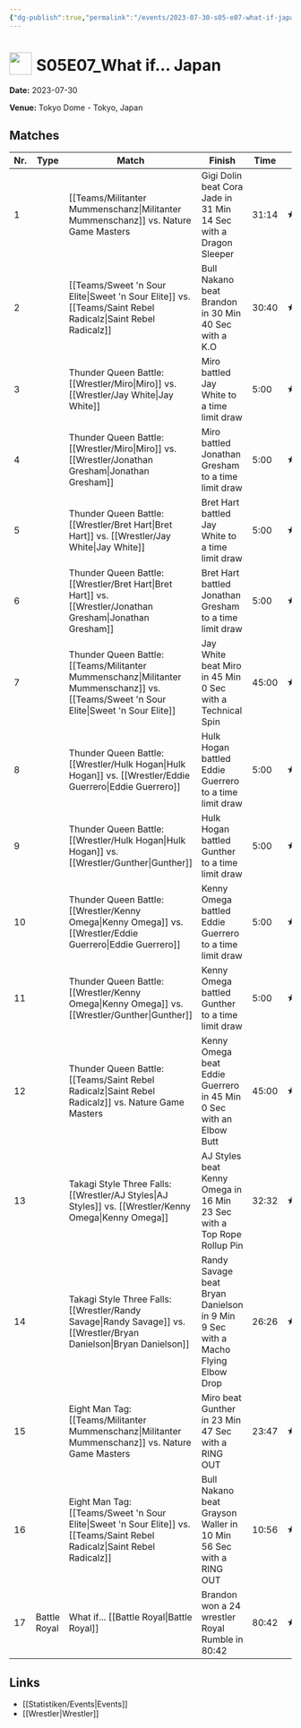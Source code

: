 ```yaml
---
{"dg-publish":true,"permalink":"/events/2023-07-30-s05-e07-what-if-japan/","title":"S05E07_What if... Japan","noteIcon":""}
---
```



# <img src="https://github.com/CptSpaulding1980/choke-slam-wrestling/releases/download/images/ChokeSlam.png" width="40" style="vertical-align:bottom; margin-right:8px;">**S05E07_What if... Japan**

**Date:** 2023-07-30

**Venue:** Tokyo Dome - Tokyo, Japan

## Matches

| Nr. | Type | Match | Finish | Time | Rating | Score |
|-----|------|-------|--------|------|--------|-------|
| 1 |  | [[Teams/Militanter Mummenschanz\|Militanter Mummenschanz]] vs. Nature Game Masters  | Gigi Dolin beat Cora Jade in 31 Min 14 Sec with a Dragon Sleeper | 31:14 | ★★★3/4 | 81 |
| 2 |  | [[Teams/Sweet 'n Sour Elite\|Sweet 'n Sour Elite]] vs. [[Teams/Saint Rebel Radicalz\|Saint Rebel Radicalz]] | Bull Nakano beat Brandon in 30 Min 40 Sec with a K.O | 30:40 | ★★★★1/4 | 90 |
| 3 |  | Thunder Queen Battle: [[Wrestler/Miro\|Miro]] vs. [[Wrestler/Jay White\|Jay White]] | Miro battled Jay White to a  time limit draw | 5:00 | ★★1/2 | 67 |
| 4 |  | Thunder Queen Battle: [[Wrestler/Miro\|Miro]] vs. [[Wrestler/Jonathan Gresham\|Jonathan Gresham]] | Miro battled Jonathan Gresham to a  time limit draw | 5:00 | ★★ | 62 |
| 5 |  | Thunder Queen Battle: [[Wrestler/Bret Hart\|Bret Hart]] vs. [[Wrestler/Jay White\|Jay White]] | Bret Hart battled Jay White to a  time limit draw | 5:00 | ★★★ | 70 |
| 6 |  | Thunder Queen Battle: [[Wrestler/Bret Hart\|Bret Hart]] vs. [[Wrestler/Jonathan Gresham\|Jonathan Gresham]] | Bret Hart battled Jonathan Gresham to a  time limit draw | 5:00 | ★1/2 | 56 |
| 7 |  | Thunder Queen Battle: [[Teams/Militanter Mummenschanz\|Militanter Mummenschanz]] vs. [[Teams/Sweet 'n Sour Elite\|Sweet 'n Sour Elite]] | Jay White beat Miro in 45 Min 0 Sec with a Technical Spin | 45:00 | ★★★★1/2 | 93 |
| 8 |  | Thunder Queen Battle: [[Wrestler/Hulk Hogan\|Hulk Hogan]] vs. [[Wrestler/Eddie Guerrero\|Eddie Guerrero]] | Hulk Hogan battled Eddie Guerrero to a  time limit draw | 5:00 | ★★ | 63 |
| 9 |  | Thunder Queen Battle: [[Wrestler/Hulk Hogan\|Hulk Hogan]] vs. [[Wrestler/Gunther\|Gunther]] | Hulk Hogan battled Gunther to a  time limit draw | 5:00 | ★★1/2 | 65 |
| 10 |  | Thunder Queen Battle: [[Wrestler/Kenny Omega\|Kenny Omega]] vs. [[Wrestler/Eddie Guerrero\|Eddie Guerrero]] | Kenny Omega battled Eddie Guerrero to a  time limit draw | 5:00 | ★★ | 62 |
| 11 |  | Thunder Queen Battle: [[Wrestler/Kenny Omega\|Kenny Omega]] vs. [[Wrestler/Gunther\|Gunther]] | Kenny Omega battled Gunther to a  time limit draw | 5:00 | ★★ | 61 |
| 12 |  | Thunder Queen Battle: [[Teams/Saint Rebel Radicalz\|Saint Rebel Radicalz]] vs. Nature Game Masters  | Kenny Omega beat Eddie Guerrero in 45 Min 0 Sec with an Elbow Butt | 45:00 | ★★★★★ | 100 |
| 13 |  | Takagi Style Three Falls: [[Wrestler/AJ Styles\|AJ Styles]] vs. [[Wrestler/Kenny Omega\|Kenny Omega]] | AJ Styles beat Kenny Omega in 16 Min 23 Sec with a Top Rope Rollup Pin | 32:32 | ★★★3/4 | 82 |
| 14 |  | Takagi Style Three Falls: [[Wrestler/Randy Savage\|Randy Savage]] vs. [[Wrestler/Bryan Danielson\|Bryan Danielson]] | Randy Savage beat Bryan Danielson in 9 Min 9 Sec with a Macho Flying Elbow Drop | 26:26 | ★1/2 | 59 |
| 15 |  | Eight Man Tag: [[Teams/Militanter Mummenschanz\|Militanter Mummenschanz]] vs. Nature Game Masters  | Miro beat Gunther in 23 Min 47 Sec with a RING OUT | 23:47 | ★★★3/4 | 80 |
| 16 |  | Eight Man Tag: [[Teams/Sweet 'n Sour Elite\|Sweet 'n Sour Elite]] vs. [[Teams/Saint Rebel Radicalz\|Saint Rebel Radicalz]] | Bull Nakano beat Grayson Waller in 10 Min 56 Sec with a RING OUT | 10:56 | ★★★ | 70 |
| 17 | Battle Royal | What if... [[Battle Royal\|Battle Royal]] | Brandon won a 24 wrestler Royal Rumble in  80:42 | 80:42 | ★★★★1/2 | 94 |

## Links
- [[Statistiken/Events\|Events]]
- [[Wrestler\|Wrestler]]
